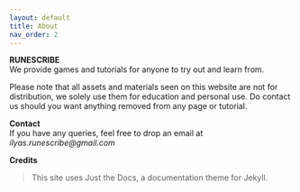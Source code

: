 ```yaml
---
layout: default
title: About
nav_order: 2
---
```



**RUNESCRIBE** 
<br>
We provide games and tutorials for anyone to try out and learn from. 

Please note that all assets and materials seen on this website are not for distribution, we solely use them for education and personal use. Do contact us should you want anything removed from any page or tutorial.

**Contact** 
<br>
If you have any queries, feel free to drop an email at _ilyas.runescribe@gmail.com_

**Credits**
> This site uses Just the Docs, a documentation theme for Jekyll.